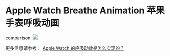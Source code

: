 # Apple Watch Breathe Animation 苹果手表呼吸动画

comparison:
![](preview.gif)

更多信息请参考：
[Apple Watch 的呼吸动效是怎么实现的？](https://juejin.im/user/5c1bbe4ae51d455405554f15/posts)
